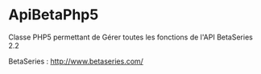 ApiBetaPhp5
=================
Classe PHP5 permettant de Gérer toutes les fonctions de l'API BetaSeries 2.2

BetaSeries : http://www.betaseries.com/

